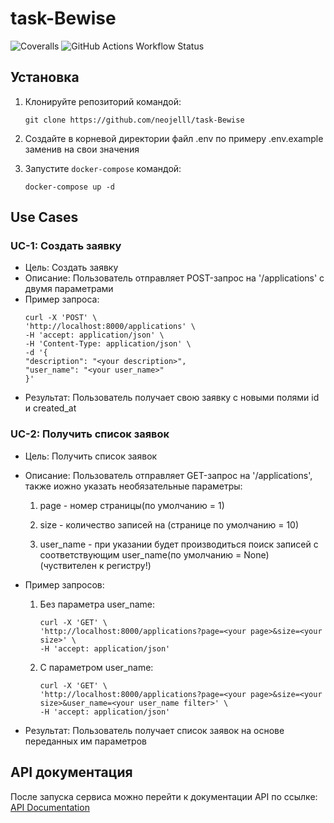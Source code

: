# task-Bewise

![Coveralls](https://img.shields.io/coverallsCoverage/github/neojelll/task-Bewise?style=flat-square)
![GitHub Actions Workflow Status](https://img.shields.io/github/actions/workflow/status/neojelll/task-Bewise/.github%2Fworkflows%2Fintegration.yml?style=flat-square)

## Установка

1. Клонируйте репозиторий командой:
	```
	git clone https://github.com/neojelll/task-Bewise
	```

2. Создайте в корневой директории файл .env по примеру .env.example заменив на свои значения

4. Запустите `docker-compose` командой:
	```
	docker-compose up -d
	```

## Use Cases

### UC-1: Создать заявку

- Цель: Создать заявку
- Описание: Пользователь отправляет POST-запрос на '/applications' с двумя параметрами
- Пример запроса:
	```
	curl -X 'POST' \
  'http://localhost:8000/applications' \
  -H 'accept: application/json' \
  -H 'Content-Type: application/json' \
  -d '{
  "description": "<your description>",
  "user_name": "<your user_name>"
  }'
	```
- Результат: Пользователь получает свою заявку с новыми полями id и created_at

### UC-2: Получить список заявок

- Цель: Получить список заявок
- Описание: Пользователь отправляет GET-запрос на '/applications', также иожно указать необязательные параметры:

	1. page - номер страницы(по умолчанию = 1)

	2. size - количество записей на (странице по умолчанию = 10)

	3. user_name - при указании будет производиться поиск записей с соответствующим user_name(по умолчанию = None) (чуствителен к регистру!)

- Пример запросов:
	1. Без параметра user_name:
		```
		curl -X 'GET' \
  		'http://localhost:8000/applications?page=<your page>&size=<your size>' \
  		-H 'accept: application/json'
		```

	2. С параметром user_name:
		```
		curl -X 'GET' \
  		'http://localhost:8000/applications?page=<your page>&size=<your size>&user_name=<your user_name filter>' \
  		-H 'accept: application/json'
		```

- Результат: Пользователь получает список заявок на основе переданных им параметров

## API документация

После запуска сервиса можно перейти к документации API по ссылке:
	[API Documentation](http://localhost:8000/docs#/)
